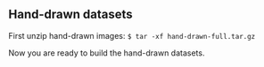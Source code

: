 ## Hand-drawn datasets

First unzip hand-drawn images:
  `$ tar -xf hand-drawn-full.tar.gz`

Now you are ready to build the hand-drawn datasets.

